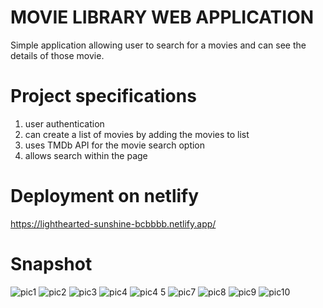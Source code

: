 #  MOVIE LIBRARY WEB APPLICATION 

Simple application allowing user to search for a movies and can see the details of those movie.

# Project specifications

1. user authentication
2. can create a list of movies by adding the movies to list
3. uses TMDb API for the movie search option
4. allows search within the page

# Deployment on netlify

https://lighthearted-sunshine-bcbbbb.netlify.app/

# Snapshot

![pic1](https://user-images.githubusercontent.com/76871214/201191161-9ebe2e75-6068-409a-9272-055c5909a96d.PNG)
![pic2](https://user-images.githubusercontent.com/76871214/201191329-51f85b62-0fa7-485d-80ba-a14373eb6fc7.PNG)
![pic3](https://user-images.githubusercontent.com/76871214/201191401-1c81c0e2-ae15-4b09-8b0d-a42ee8e8b92f.PNG)
![pic4](https://user-images.githubusercontent.com/76871214/201191449-c76849be-7631-427f-b2d4-e8767b3f1d3d.PNG)
![pic4 5](https://user-images.githubusercontent.com/76871214/201191488-614b0981-01c4-40fe-875c-5ce2267e1d19.PNG)
![pic7](https://user-images.githubusercontent.com/76871214/201191729-c532176b-cfec-4d89-8b77-3b99d212957b.PNG)
![pic8](https://user-images.githubusercontent.com/76871214/201191750-83dc0062-afc7-42d4-b817-56aa21a5c3b8.PNG)
![pic9](https://user-images.githubusercontent.com/76871214/201192210-31844afd-eb5d-4c78-b0b0-7368446b0f54.PNG)
![pic10](https://user-images.githubusercontent.com/76871214/201195364-27ce3306-a087-4fb5-b331-82fb7842aba4.PNG)


